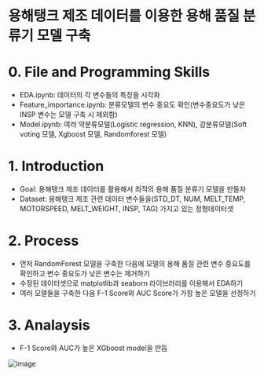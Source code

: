 # 용해탱크 제조 데이터를 이용한 용해 품질 분류기 모델 구축
# 0. File and Programming Skills
- EDA.ipynb: 데이터의 각 변수들의 특징들 시각화  
- Feature_importance.ipynb: 분류모델의 변수 중요도 확인(변수중요도가 낮은 INSP 변수는 모델 구축 시 제외함)
- Model.ipynb: 여러 약분류모델(Logistic regression, KNN), 강분류모델(Soft voting 모델, Xgboost 모델, Randomforest 모델)
  
# 1. Introduction
- Goal: 용해탱크 제조 데이터를 활용해서 최적의 용해 품질 분류기 모델을 만들자
- Dataset: 용해탱크 제조 관련 데이터 변수들을(STD_DT, NUM, MELT_TEMP, MOTORSPEED, MELT_WEIGHT, INSP, TAG) 가지고 있는 정형데이터셋

# 2. Process
- 먼저 RandomForest 모델을 구축한 다음에 모델의 용해 품질 관련 변수 중요도를 확인하고 변수 중요도가 낮은 변수는 제거하기
- 수정된 데이터셋으로 matplotlib과 seaborn 라이브러리를 이용해서 EDA하기
- 여러 모델들을 구축한 다음 F-1 Score와 AUC Score가 가장 높은 모델을 선정하기

# 3. Analaysis
- F-1 Score와 AUC가 높은 XGboost model을 만듬
  
![image](https://github.com/heojunbong2/portfolio/assets/168062535/5f8e9828-062f-4b49-af90-4c9bd0ff7b45)
